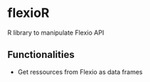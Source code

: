 # flexioR
R library to manipulate Flexio API

## Functionalities
* Get ressources from Flexio as data frames
